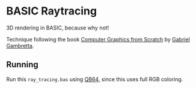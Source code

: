 # BASIC Raytracing

3D rendering in BASIC, because why not!

Technique following the book [Computer Graphics from Scratch](https://nostarch.com/computer-graphics-scratch) by [Gabriel Gambretta](https://github.com/ggambetta).

## Running

Run this `ray_tracing.bas` using [QB64](https://qb64.com/), since this uses full RGB coloring.
